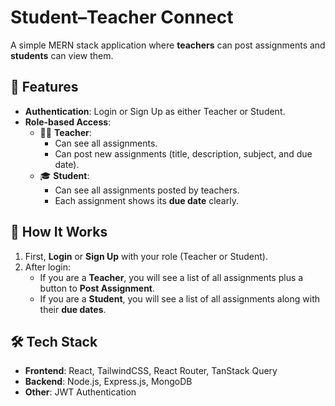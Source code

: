 # Student–Teacher Connect  

A simple MERN stack application where **teachers** can post assignments and **students** can view them.  

## 🚀 Features  
- **Authentication**: Login or Sign Up as either Teacher or Student.  
- **Role-based Access**:  
  - 👩‍🏫 **Teacher**:  
    - Can see all assignments.  
    - Can post new assignments (title, description, subject, and due date).  
  - 🎓 **Student**:  
    - Can see all assignments posted by teachers.  
    - Each assignment shows its **due date** clearly.  

## 📝 How It Works  
1. First, **Login** or **Sign Up** with your role (Teacher or Student).  
2. After login:  
   - If you are a **Teacher**, you will see a list of all assignments plus a button to **Post Assignment**.  
   - If you are a **Student**, you will see a list of all assignments along with their **due dates**.  

## 🛠️ Tech Stack  
- **Frontend**: React, TailwindCSS, React Router, TanStack Query  
- **Backend**: Node.js, Express.js, MongoDB  
- **Other**: JWT Authentication 


